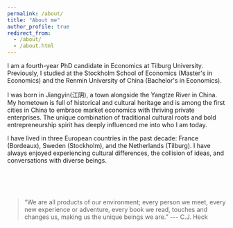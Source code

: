 ```yaml
---
permalink: /about/
title: "About me"
author_profile: true
redirect_from: 
  - /about/
  - /about.html
---
```


I am a fourth-year PhD candidate in Economics at Tilburg University. Previously, I studied at the Stockholm School of Economics (Master's in Economics) and the Renmin University of China (Bachelor's in Economics). 

I was born in Jiangyin(江阴), a town alongside the Yangtze River in China. My hometown is full of historical and cultural heritage and is among the first cities in China to embrace market economics with thriving private enterprises. The unique combination of traditional cultural roots and bold entrepreneurship spirit has deeply influenced me into who I am today.

I have lived in three European countries in the past decade: France (Bordeaux), Sweden (Stockholm), and the Netherlands (Tilburg). I have always enjoyed experiencing cultural differences, the collision of ideas, and conversations with diverse beings.


<br>
<br>
<br>


> “We are all products of our environment; every person we meet, every new experience or adventure, every book we read, touches and changes us, making us the unique beings we are.” --- C.J. Heck

